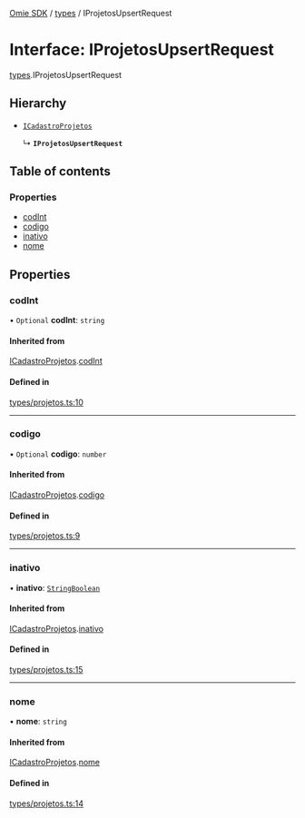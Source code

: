 [Omie SDK](../README.md) / [types](../modules/types.md) / IProjetosUpsertRequest

# Interface: IProjetosUpsertRequest

[types](../modules/types.md).IProjetosUpsertRequest

## Hierarchy

- [`ICadastroProjetos`](types.ICadastroProjetos.md)

  ↳ **`IProjetosUpsertRequest`**

## Table of contents

### Properties

- [codInt](types.IProjetosUpsertRequest.md#codint)
- [codigo](types.IProjetosUpsertRequest.md#codigo)
- [inativo](types.IProjetosUpsertRequest.md#inativo)
- [nome](types.IProjetosUpsertRequest.md#nome)

## Properties

### codInt

• `Optional` **codInt**: `string`

#### Inherited from

[ICadastroProjetos](types.ICadastroProjetos.md).[codInt](types.ICadastroProjetos.md#codint)

#### Defined in

[types/projetos.ts:10](https://github.com/lucas-bogos/omie-sdk/blob/f0ca102/src/types/projetos.ts#L10)

___

### codigo

• `Optional` **codigo**: `number`

#### Inherited from

[ICadastroProjetos](types.ICadastroProjetos.md).[codigo](types.ICadastroProjetos.md#codigo)

#### Defined in

[types/projetos.ts:9](https://github.com/lucas-bogos/omie-sdk/blob/f0ca102/src/types/projetos.ts#L9)

___

### inativo

• **inativo**: [`StringBoolean`](../modules/types.md#stringboolean)

#### Inherited from

[ICadastroProjetos](types.ICadastroProjetos.md).[inativo](types.ICadastroProjetos.md#inativo)

#### Defined in

[types/projetos.ts:15](https://github.com/lucas-bogos/omie-sdk/blob/f0ca102/src/types/projetos.ts#L15)

___

### nome

• **nome**: `string`

#### Inherited from

[ICadastroProjetos](types.ICadastroProjetos.md).[nome](types.ICadastroProjetos.md#nome)

#### Defined in

[types/projetos.ts:14](https://github.com/lucas-bogos/omie-sdk/blob/f0ca102/src/types/projetos.ts#L14)
